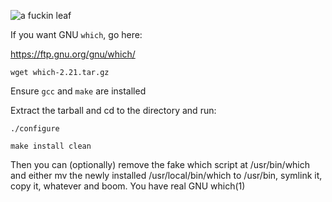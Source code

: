 ![a fuckin leaf](https://raw.githubusercontent.com/Chanon7/real-GNU-which/main/which.jpg)

If you want GNU `which`, go here:

https://ftp.gnu.org/gnu/which/

```
wget which-2.21.tar.gz
```
Ensure `gcc` and `make` are installed

Extract the tarball and cd to the directory and run:
```
./configure
```
```
make install clean
```

Then you can (optionally) remove the fake which script at /usr/bin/which and either mv the newly installed /usr/local/bin/which to /usr/bin, symlink it, copy it, whatever and boom. You have real GNU which(1)


